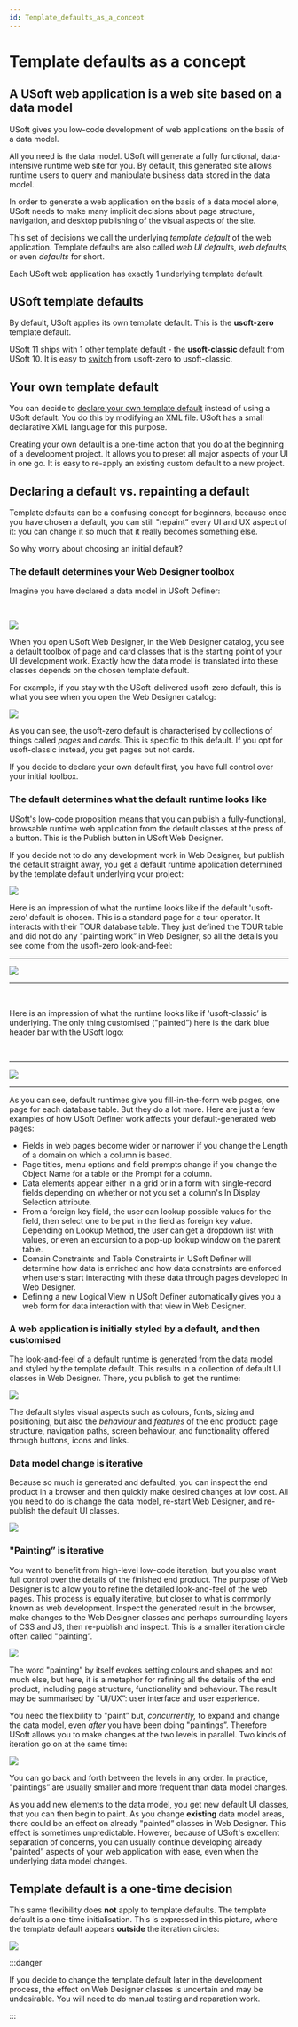 ```yaml
---
id: Template_defaults_as_a_concept
---
```


# Template defaults as a concept

## A USoft web application is a web site based on a data model

USoft gives you low-code development of web applications on the basis of a data model.

All you need is the data model. USoft will generate a fully functional, data-intensive runtime web site for you. By default, this generated site allows runtime users to query and manipulate business data stored in the data model.

In order to generate a web application on the basis of a data model alone, USoft needs to make many implicit decisions about page structure, navigation, and desktop publishing of the visual aspects of the site.

This set of decisions we call the underlying *template default* of the web application. Template defaults are also called *web UI default*s, *web defaults,* or even *defaults* for short.

Each USoft web application has exactly 1 underlying template default.

## USoft template defaults

By default, USoft applies its own template default. This is the **usoft-zero** template default.

USoft 11 ships with 1 other template default - the **usoft-classic** default from USoft 10. It is easy to [switch](/Web_and_app_UIs/USoft_template_defaults/Template_default_Switching_to_usoftclassic.md) from usoft-zero to usoft-classic.

## Your own template default

You can decide to [declare your own template default](/Web_and_app_UIs/Your_own_template_default/Template_default_creating_and_reapplying_your_own_defaults.md) instead of using a USoft default. You do this by modifying an XML file. USoft has a small declarative XML language for this purpose.

Creating your own default is a one-time action that you do at the beginning of a development project. It allows you to preset all major aspects of your UI in one go. It is easy to re-apply an existing custom default to a new project.

## Declaring a default vs. repainting a default

Template defaults can be a confusing concept for beginners, because once you have chosen a default, you can still "repaint” every UI and UX aspect of it: you can change it so much that it really becomes something else.

So why worry about choosing an initial default?

### The default determines your Web Designer toolbox

Imagine you have declared a data model in USoft Definer:

 

![](./assets/f5552bf1-9b9d-42a8-9dd9-b66f5e41b87b.png)

When you open USoft Web Designer, in the Web Designer catalog, you see a default toolbox of page and card classes that is the starting point of your UI development work. Exactly how the data model is translated into these classes depends on the chosen template default.

For example, if you stay with the USoft-delivered usoft-zero default, this is what you see when you open the Web Designer catalog:

![](./assets/e8e44022-8e77-4f8c-ba18-256e9c34e22a.png)

As you can see, the usoft-zero default is characterised by collections of things called *pages* and *cards.* This is specific to this default. If you opt for usoft-classic instead, you get pages but not cards.

If you decide to declare your own default first, you have full control over your initial toolbox.

### The default determines what the default runtime looks like

USoft's low-code proposition means that you can publish a fully-functional, browsable runtime web application from the default classes at the press of a button. This is the Publish button in USoft Web Designer.

If you decide not to do any development work in Web Designer, but publish the default straight away, you get a default runtime application determined by the template default underlying your project:

![](./assets/7439c2d8-f9c8-41a9-8853-a1913b2534f5.png)

Here is an impression of what the runtime looks like if the default 'usoft-zero’ default is chosen. This is a standard page for a tour operator. It interacts with their TOUR database table. They just defined the TOUR table and did not do any "painting work” in Web Designer, so all the details you see come from the usoft-zero look-and-feel:

----

![](./assets/7e91fdd8-568c-40c1-adf6-b7897c4c9845.png)

----

 

Here is an impression of what the runtime looks like if 'usoft-classic’ is underlying. The only thing customised ("painted”) here is the dark blue header bar with the USoft logo:

 

----

![](./assets/8f37f671-73dc-4987-89ac-55a8b5794e77.png)

----

As you can see, default runtimes give you fill-in-the-form web pages, one page for each database table. But they do a lot more. Here are just a few examples of how USoft Definer work affects your default-generated web pages:

- Fields in web pages become wider or narrower if you change the Length of a domain on which a column is based.
- Page titles, menu options and field prompts change if you change the Object Name for a table or the Prompt for a column.
- Data elements appear either in a grid or in a form with single-record fields depending on whether or not you set a column's In Display Selection attribute.
- From a foreign key field, the user can lookup possible values for the field, then select one to be put in the field as foreign key value. Depending on Lookup Method, the user can get a dropdown list with values, or even an excursion to a pop-up lookup window on the parent table.
- Domain Constraints and Table Constraints in USoft Definer will determine how data is enriched and how data constraints are enforced when users start interacting with these data through pages developed in Web Designer.
- Defining a new Logical View in USoft Definer automatically gives you a web form for data interaction with that view in Web Designer.

### A web application is initially styled by a default, and then customised

The look-and-feel of a default runtime is generated from the data model and styled by the template default. This results in a collection of default UI classes in Web Designer. There, you publish to get the runtime:

![](./assets/ea2d36dd-2d9f-429c-9452-cbb650843ac7.png)

The default styles visual aspects such as colours, fonts, sizing and positioning, but also the *behaviour* and *features* of the end product: page structure, navigation paths, screen behaviour, and functionality offered through buttons, icons and links.

### Data model change is iterative

Because so much is generated and defaulted, you can inspect the end product in a browser and then quickly make desired changes at low cost. All you need to do is change the data model, re-start Web Designer, and re-publish the default UI classes.

![](./assets/f2887fc5-ff78-4a85-845c-8d6af258c715.png)

### "Painting” is iterative

You want to benefit from high-level low-code iteration, but you also want full control over the details of the finished end product. The purpose of Web Designer is to allow you to refine the detailed look-and-feel of the web pages. This process is equally iterative, but closer to what is commonly known as web development. Inspect the generated result in the browser, make changes to the Web Designer classes and perhaps surrounding layers of CSS and JS, then re-publish and inspect. This is a smaller iteration circle often called "painting”.

![](./assets/230d7a7d-ea7a-47b4-a35a-7633bd90766c.png)

The word "painting” by itself evokes setting colours and shapes and not much else, but here, it is a metaphor for refining all the details of the end product, including page structure, functionality and behaviour. The result may be summarised by "UI/UX”: user interface and user experience.

You need the flexibility to "paint” but, *concurrently,* to expand and change the data model, even *after* you have been doing "paintings”. Therefore USoft allows you to make changes at the two levels in parallel. Two kinds of iteration go on at the same time:

![](./assets/8d05bd49-c78b-4099-bbf4-adaef2981844.png)

You can go back and forth between the levels in any order. In practice, "paintings” are usually smaller and more frequent than data model changes.

As you add new elements to the data model, you get new default UI classes, that you can then begin to paint. As you change **existing** data model areas, there could be an effect on already "painted” classes in Web Designer. This effect is sometimes unpredictable. However, because of USoft's excellent separation of concerns, you can usually continue developing already "painted” aspects of your web application with ease, even when the underlying data model changes.

## Template default is a one-time decision

This same flexibility does **not** apply to template defaults. The template default is a one-time initialisation. This is expressed in this picture, where the template default appears **outside** the iteration circles:

![](./assets/a3fdd956-9f1e-4463-b6a9-388dbad6a309.png)


:::danger

If you decide to change the template default later in the development process, the effect on Web Designer classes is uncertain and may be undesirable. You will need to do manual testing and reparation work.

:::
